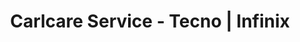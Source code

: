 ---
title: "Carlcare Service - Tecno | Infinix"
url: /guayaquil/carlcare-service-tecno-infinix/
shop: general
---